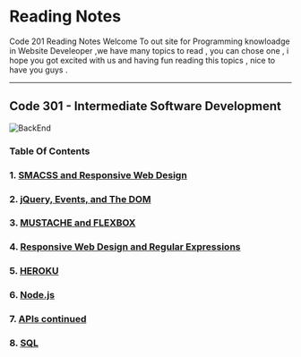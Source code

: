 # Reading Notes

Code 201 Reading Notes
Welcome To out site for Programming knowloadge in Website Develeoper ,we have many topics to read , you can chose one , i hope you got excited with us and having fun reading this topics , nice to have you guys .

* * *
## Code 301 - Intermediate Software Development

![BackEnd](https://www.guru99.com/images/1/091318_0717_WhatisBacke1.png)

### Table Of Contents
### 1. [SMACSS and Responsive Web Design](Read1.md) 
### 2. [jQuery, Events, and The DOM](Read2.md) 
### 3. [MUSTACHE and FLEXBOX](Read3.md) 
### 4. [Responsive Web Design and Regular Expressions](Read4.md)
### 5. [HEROKU](Read5.md) 
### 6. [Node.js](Read6.md) 
### 7. [APIs continued](Read7.md) 
### 8. [SQL](Read8.md) 
